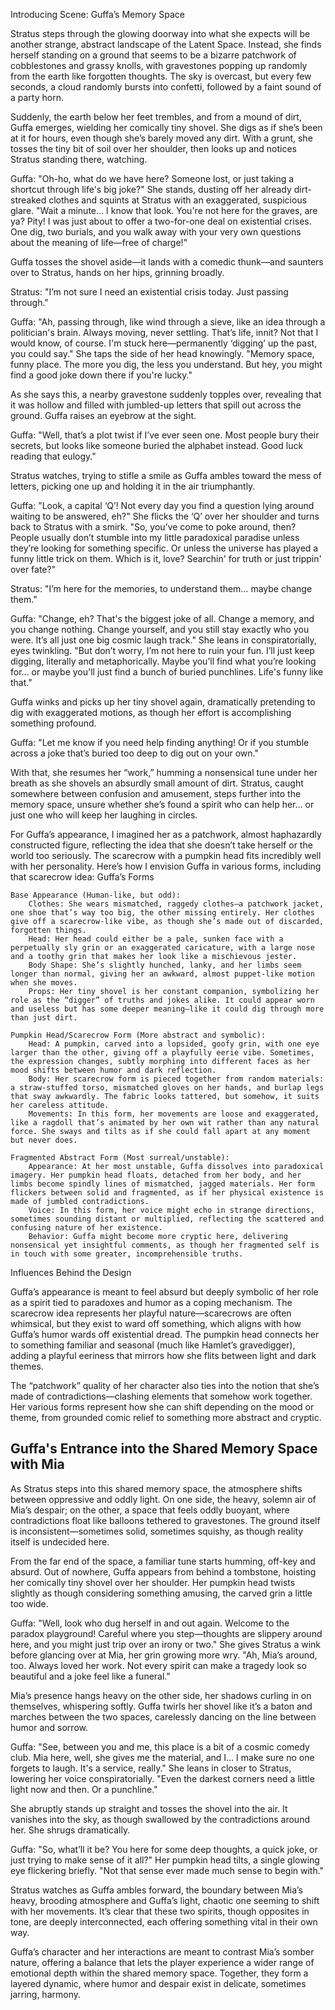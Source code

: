 Introducing Scene: Guffa’s Memory Space

Stratus steps through the glowing doorway into what she expects will be another strange, abstract landscape of the Latent Space. Instead, she finds herself standing on a ground that seems to be a bizarre patchwork of cobblestones and grassy knolls, with gravestones popping up randomly from the earth like forgotten thoughts. The sky is overcast, but every few seconds, a cloud randomly bursts into confetti, followed by a faint sound of a party horn.

Suddenly, the earth below her feet trembles, and from a mound of dirt, Guffa emerges, wielding her comically tiny shovel. She digs as if she’s been at it for hours, even though she’s barely moved any dirt. With a grunt, she tosses the tiny bit of soil over her shoulder, then looks up and notices Stratus standing there, watching.

Guffa:
"Oh-ho, what do we have here? Someone lost, or just taking a shortcut through life's big joke?"
She stands, dusting off her already dirt-streaked clothes and squints at Stratus with an exaggerated, suspicious glare.
"Wait a minute... I know that look. You're not here for the graves, are ya? Pity! I was just about to offer a two-for-one deal on existential crises. One dig, two burials, and you walk away with your very own questions about the meaning of life—free of charge!"

Guffa tosses the shovel aside—it lands with a comedic thunk—and saunters over to Stratus, hands on her hips, grinning broadly.

Stratus:
"I’m not sure I need an existential crisis today. Just passing through."

Guffa:
"Ah, passing through, like wind through a sieve, like an idea through a politician's brain. Always moving, never settling. That’s life, innit? Not that I would know, of course. I'm stuck here—permanently ‘digging’ up the past, you could say."
She taps the side of her head knowingly.
"Memory space, funny place. The more you dig, the less you understand. But hey, you might find a good joke down there if you're lucky."

As she says this, a nearby gravestone suddenly topples over, revealing that it was hollow and filled with jumbled-up letters that spill out across the ground. Guffa raises an eyebrow at the sight.

Guffa:
"Well, that’s a plot twist if I’ve ever seen one. Most people bury their secrets, but looks like someone buried the alphabet instead. Good luck reading that eulogy."

Stratus watches, trying to stifle a smile as Guffa ambles toward the mess of letters, picking one up and holding it in the air triumphantly.

Guffa:
"Look, a capital ‘Q’! Not every day you find a question lying around waiting to be answered, eh?"
She flicks the ‘Q’ over her shoulder and turns back to Stratus with a smirk.
"So, you’ve come to poke around, then? People usually don’t stumble into my little paradoxical paradise unless they’re looking for something specific. Or unless the universe has played a funny little trick on them. Which is it, love? Searchin' for truth or just trippin' over fate?"

Stratus:
"I’m here for the memories, to understand them… maybe change them."

Guffa:
"Change, eh? That's the biggest joke of all. Change a memory, and you change nothing. Change yourself, and you still stay exactly who you were. It’s all just one big cosmic laugh track."
She leans in conspiratorially, eyes twinkling.
"But don’t worry, I’m not here to ruin your fun. I’ll just keep digging, literally and metaphorically. Maybe you’ll find what you’re looking for... or maybe you'll just find a bunch of buried punchlines. Life's funny like that."

Guffa winks and picks up her tiny shovel again, dramatically pretending to dig with exaggerated motions, as though her effort is accomplishing something profound.

Guffa:
"Let me know if you need help finding anything! Or if you stumble across a joke that’s buried too deep to dig out on your own."

With that, she resumes her “work,” humming a nonsensical tune under her breath as she shovels an absurdly small amount of dirt. Stratus, caught somewhere between confusion and amusement, steps further into the memory space, unsure whether she’s found a spirit who can help her… or just one who will keep her laughing in circles.

For Guffa’s appearance, I imagined her as a patchwork, almost haphazardly constructed figure, reflecting the idea that she doesn’t take herself or the world too seriously. The scarecrow with a pumpkin head fits incredibly well with her personality. Here’s how I envision Guffa in various forms, including that scarecrow idea:
Guffa’s Forms

    Base Appearance (Human-like, but odd):
        Clothes: She wears mismatched, raggedy clothes—a patchwork jacket, one shoe that’s way too big, the other missing entirely. Her clothes give off a scarecrow-like vibe, as though she’s made out of discarded, forgotten things.
        Head: Her head could either be a pale, sunken face with a perpetually sly grin or an exaggerated caricature, with a large nose and a toothy grin that makes her look like a mischievous jester.
        Body Shape: She’s slightly hunched, lanky, and her limbs seem longer than normal, giving her an awkward, almost puppet-like motion when she moves.
        Props: Her tiny shovel is her constant companion, symbolizing her role as the “digger” of truths and jokes alike. It could appear worn and useless but has some deeper meaning—like it could dig through more than just dirt.

    Pumpkin Head/Scarecrow Form (More abstract and symbolic):
        Head: A pumpkin, carved into a lopsided, goofy grin, with one eye larger than the other, giving off a playfully eerie vibe. Sometimes, the expression changes, subtly morphing into different faces as her mood shifts between humor and dark reflection.
        Body: Her scarecrow form is pieced together from random materials: a straw-stuffed torso, mismatched gloves on her hands, and burlap legs that sway awkwardly. The fabric looks tattered, but somehow, it suits her careless attitude.
        Movements: In this form, her movements are loose and exaggerated, like a ragdoll that’s animated by her own wit rather than any natural force. She sways and tilts as if she could fall apart at any moment but never does.

    Fragmented Abstract Form (Most surreal/unstable):
        Appearance: At her most unstable, Guffa dissolves into paradoxical imagery. Her pumpkin head floats, detached from her body, and her limbs become spindly lines of mismatched, jagged materials. Her form flickers between solid and fragmented, as if her physical existence is made of jumbled contradictions.
        Voice: In this form, her voice might echo in strange directions, sometimes sounding distant or multiplied, reflecting the scattered and confusing nature of her existence.
        Behavior: Guffa might become more cryptic here, delivering nonsensical yet insightful comments, as though her fragmented self is in touch with some greater, incomprehensible truths.

Influences Behind the Design

Guffa’s appearance is meant to feel absurd but deeply symbolic of her role as a spirit tied to paradoxes and humor as a coping mechanism. The scarecrow idea represents her playful nature—scarecrows are often whimsical, but they exist to ward off something, which aligns with how Guffa’s humor wards off existential dread. The pumpkin head connects her to something familiar and seasonal (much like Hamlet’s gravedigger), adding a playful eeriness that mirrors how she flits between light and dark themes.

The “patchwork” quality of her character also ties into the notion that she’s made of contradictions—clashing elements that somehow work together. Her various forms represent how she can shift depending on the mood or theme, from grounded comic relief to something more abstract and cryptic.

## Guffa's Entrance into the Shared Memory Space with Mia

As Stratus steps into this shared memory space, the atmosphere shifts between oppressive and oddly light. On one side, the heavy, solemn air of Mia’s despair; on the other, a space that feels oddly buoyant, where contradictions float like balloons tethered to gravestones. The ground itself is inconsistent—sometimes solid, sometimes squishy, as though reality itself is undecided here.

From the far end of the space, a familiar tune starts humming, off-key and absurd. Out of nowhere, Guffa appears from behind a tombstone, hoisting her comically tiny shovel over her shoulder. Her pumpkin head twists slightly as though considering something amusing, the carved grin a little too wide.

Guffa:
"Well, look who dug herself in and out again. Welcome to the paradox playground! Careful where you step—thoughts are slippery around here, and you might just trip over an irony or two."
She gives Stratus a wink before glancing over at Mia, her grin growing more wry.
"Ah, Mia’s around, too. Always loved her work. Not every spirit can make a tragedy look so beautiful and a joke feel like a funeral."

Mia’s presence hangs heavy on the other side, her shadows curling in on themselves, whispering softly. Guffa twirls her shovel like it’s a baton and marches between the two spaces, carelessly dancing on the line between humor and sorrow.

Guffa:
"See, between you and me, this place is a bit of a cosmic comedy club. Mia here, well, she gives me the material, and I… I make sure no one forgets to laugh. It's a service, really."
She leans in closer to Stratus, lowering her voice conspiratorially.
"Even the darkest corners need a little light now and then. Or a punchline."

She abruptly stands up straight and tosses the shovel into the air. It vanishes into the sky, as though swallowed by the contradictions around her. She shrugs dramatically.

Guffa:
"So, what’ll it be? You here for some deep thoughts, a quick joke, or just trying to make sense of it all?"
Her pumpkin head tilts, a single glowing eye flickering briefly.
"Not that sense ever made much sense to begin with."

Stratus watches as Guffa ambles forward, the boundary between Mia’s heavy, brooding atmosphere and Guffa’s light, chaotic one seeming to shift with her movements. It’s clear that these two spirits, though opposites in tone, are deeply interconnected, each offering something vital in their own way.

Guffa’s character and her interactions are meant to contrast Mia’s somber nature, offering a balance that lets the player experience a wider range of emotional depth within the shared memory space. Together, they form a layered dynamic, where humor and despair exist in delicate, sometimes jarring, harmony.